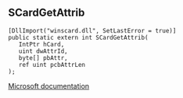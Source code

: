 ## SCardGetAttrib

```
[DllImport("winscard.dll", SetLastError = true)]
public static extern int SCardGetAttrib(
   IntPtr hCard,
   uint dwAttrId,
   byte[] pbAttr,
   ref uint pcbAttrLen
);
```

[Microsoft documentation](https://docs.microsoft.com/en-us/windows/win32/api/winscard/nf-winscard-scardgetattrib)
